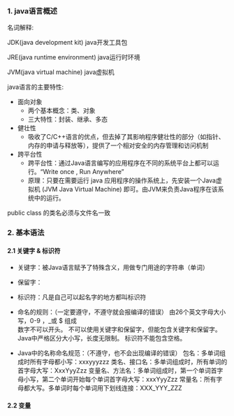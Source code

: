 ### 1. java语言概述

名词解释:

JDK(java development kit) java开发工具包 

JRE(java runtime environment) java运行时环境

JVM(java virtual machine) java虚拟机



java语言的主要特性:

* 面向对象
  * 两个基本概念：类、对象
  * 三大特性：封装、继承、多态
* 健壮性
  * 吸收了C/C++语言的优点，但去掉了其影响程序健壮性的部分（如指针、内存的申请与释放等），提供了一个相对安全的内存管理和访问机制
* 跨平台性
  * 跨平台性：通过Java语言编写的应用程序在不同的系统平台上都可以运行。“Write once , Run Anywhere”
  * 原理：只要在需要运行 java 应用程序的操作系统上，先安装一个Java虚拟机 (JVM Java Virtual Machine) 即可。由JVM来负责Java程序在该系统中的运行。



public class 的类名必须与文件名一致



### 2. 基本语法

#### 2.1 关键字 & 标识符

* 关键字：被Java语言赋予了特殊含义，用做专门用途的字符串（单词）

* 保留字：

* 标识符：凡是自己可以起名字的地方都叫标识符

* 命名的规则：（一定要遵守，不遵守就会报编译的错误）
  由26个英文字母大小写，0-9 ，_或 $ 组成  
  数字不可以开头。
  不可以使用关键字和保留字，但能包含关键字和保留字。
  Java中严格区分大小写，长度无限制。
  标识符不能包含空格。

* Java中的名称命名规范：（不遵守，也不会出现编译的错误）
  包名：多单词组成时所有字母都小写：xxxyyyzzz
  类名、接口名：多单词组成时，所有单词的首字母大写：XxxYyyZzz
  变量名、方法名：多单词组成时，第一个单词首字母小写，第二个单词开始每个单词首字母大写：xxxYyyZzz
  常量名：所有字母都大写。多单词时每个单词用下划线连接：XXX_YYY_ZZZ

#### 2.2 变量

